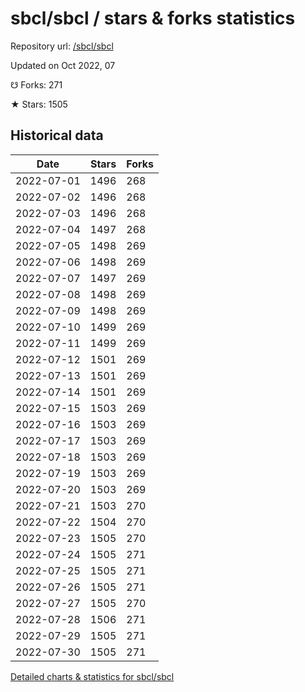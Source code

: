 # sbcl/sbcl / stars & forks statistics

Repository url: [/sbcl/sbcl](https://github.com/sbcl/sbcl)

Updated on Oct 2022, 07

☋ Forks: 271

★ Stars: 1505

## Historical data
| Date | Stars | Forks |
|------|-------|-------|
| 2022-07-01 | 1496 | 268 | 
| 2022-07-02 | 1496 | 268 | 
| 2022-07-03 | 1496 | 268 | 
| 2022-07-04 | 1497 | 268 | 
| 2022-07-05 | 1498 | 269 | 
| 2022-07-06 | 1498 | 269 | 
| 2022-07-07 | 1497 | 269 | 
| 2022-07-08 | 1498 | 269 | 
| 2022-07-09 | 1498 | 269 | 
| 2022-07-10 | 1499 | 269 | 
| 2022-07-11 | 1499 | 269 | 
| 2022-07-12 | 1501 | 269 | 
| 2022-07-13 | 1501 | 269 | 
| 2022-07-14 | 1501 | 269 | 
| 2022-07-15 | 1503 | 269 | 
| 2022-07-16 | 1503 | 269 | 
| 2022-07-17 | 1503 | 269 | 
| 2022-07-18 | 1503 | 269 | 
| 2022-07-19 | 1503 | 269 | 
| 2022-07-20 | 1503 | 269 | 
| 2022-07-21 | 1503 | 270 | 
| 2022-07-22 | 1504 | 270 | 
| 2022-07-23 | 1505 | 270 | 
| 2022-07-24 | 1505 | 271 | 
| 2022-07-25 | 1505 | 271 | 
| 2022-07-26 | 1505 | 271 | 
| 2022-07-27 | 1505 | 270 | 
| 2022-07-28 | 1506 | 271 | 
| 2022-07-29 | 1505 | 271 | 
| 2022-07-30 | 1505 | 271 | 


[Detailed charts & statistics for sbcl/sbcl](https://reviewgithub.com/rep/sbcl/sbcl)
